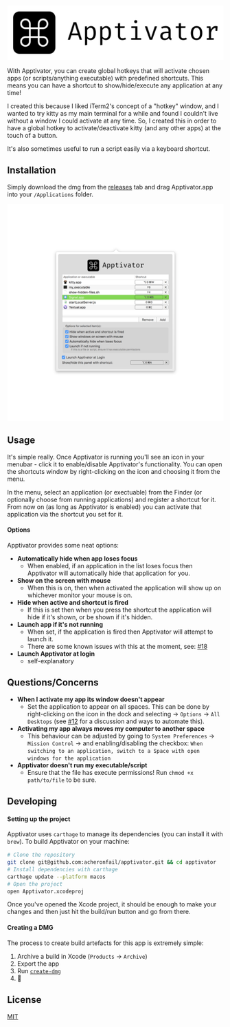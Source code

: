 ![Apptivator Banner](./Resources/banner.png)

With Apptivator, you can create global hotkeys that will activate chosen apps (or scripts/anything executable) with predefined shortcuts. This means you can have a shortcut to show/hide/execute any application at any time!

I created this because I liked iTerm2's concept of a "hotkey" window, and I wanted to try kitty as my main terminal for a while and found I couldn't live without a window I could activate at any time. So, I created this in order to have a global hotkey to activate/deactivate kitty (and any other apps) at the touch of a button.

It's also sometimes useful to run a script easily via a keyboard shortcut.

## Installation

Simply download the dmg from the [releases](https://github.com/acheronfail/apptivator/releases) tab and drag Apptivator.app into your `/Applications` folder.

![screenshot of apptivator](./Resources/screenshot.png)

## Usage

It's simple really. Once Apptivator is running you'll see an icon in your menubar - click it to enable/disable Apptivator's functionality. You can open the shortcuts window by right-clicking on the icon and choosing it from the menu.

In the menu, select an application (or exectuable) from the Finder (or optionally choose from running applications) and register a shortcut for it. From now on (as long as Apptivator is enabled) you can activate that application via the shortcut you set for it.

#### Options

Apptivator provides some neat options:

* **Automatically hide when app loses focus**
	- When enabled, if an application in the list loses focus then Apptivator will automatically hide that application for you.
* **Show on the screen with mouse**
	- When this is on, then when activated the application will show up on whichever monitor your mouse is on.
* **Hide when active and shortcut is fired**
	- If this is set then when you press the shortcut the application will hide if it's shown, or be shown if it's hidden.
* **Launch app if it's not running**
	- When set, if the application is fired then Apptivator will attempt to launch it.
	- There are some known issues with this at the moment, see: [#18](https://github.com/acheronfail/apptivator/issues/18)
* **Launch Apptivator at login**
	- self-explanatory

## Questions/Concerns

* **When I activate my app its window doesn't appear**
	- Set the application to appear on all spaces. This can be done by right-clicking on the icon in the dock and selecting -> `Options` -> `All Desktops` (see [#12](https://github.com/acheronfail/apptivator/issues/12#issuecomment-370787813) for a discussion and ways to automate this).
* **Activating my app always moves my computer to another space**
	- This behaviour can be adjusted by going to `System Preferences` -> `Mission Control` -> and enabling/disabling the checkbox: `When switching to an application, switch to a Space with open windows for the application`
* **Apptivator doesn't run my executable/script**
	- Ensure that the file has execute permissions! Run `chmod +x path/to/file` to be sure.

## Developing

#### Setting up the project

Apptivator uses `carthage` to manage its dependencies (you can install it with `brew`). To build Apptivator on your machine:

```bash
# Clone the repository
git clone git@github.com:acheronfail/apptivator.git && cd apptivator
# Install dependencies with carthage
carthage update --platform macos
# Open the project
open Apptivator.xcodeproj
```

Once you've opened the Xcode project, it should be enough to make your changes and then just hit the build/run button and go from there.

#### Creating a DMG

The process to create build artefacts for this app is extremely simple:

1. Archive a build in Xcode (`Products` -> `Archive`)
2. Export the app
3. Run [`create-dmg`](https://github.com/sindresorhus/create-dmg)
4. 🎉

## License

[MIT](./LICENSE)
